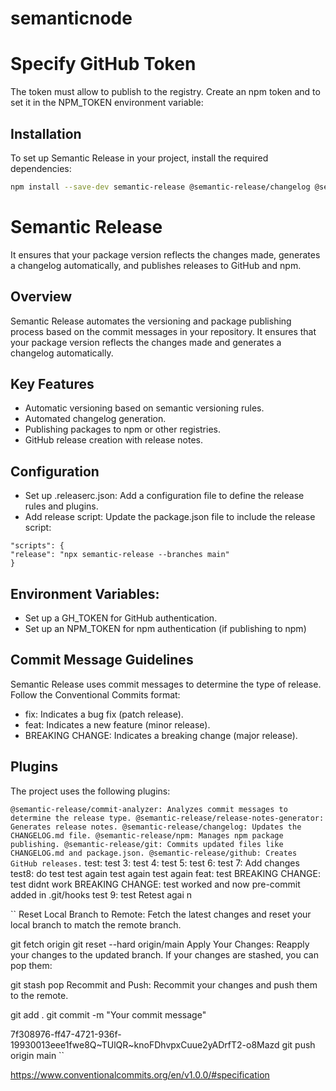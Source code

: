 # semanticnode

# Specify GitHub Token
The token must allow to publish to the registry.
Create an npm token and to set it in the NPM_TOKEN environment variable:
## Installation
To set up Semantic Release in your project, install the required dependencies:

```bash
npm install --save-dev semantic-release @semantic-release/changelog @semantic-release/git @semantic-release/npm
```
# Semantic Release
It ensures that your package version reflects the changes made, generates a changelog automatically, and publishes releases to GitHub and npm.
## Overview
Semantic Release automates the versioning and package publishing process based on the commit messages in your repository. 
It ensures that your package version reflects the changes made and generates a changelog automatically.

## Key Features
- Automatic versioning based on semantic versioning rules.
- Automated changelog generation.
- Publishing packages to npm or other registries.
- GitHub release creation with release notes.

## Configuration
- Set up .releaserc.json: Add a configuration file to define the release rules and plugins.
- Add release script: Update the package.json file to include the release script:
```
"scripts": {
"release": "npx semantic-release --branches main"
}
```
## Environment Variables:
- Set up a GH_TOKEN for GitHub authentication.
- Set up an NPM_TOKEN for npm authentication (if publishing to npm)

## Commit Message Guidelines
Semantic Release uses commit messages to determine the type of release. Follow the Conventional Commits format:


- fix: Indicates a bug fix (patch release).
- feat: Indicates a new feature (minor release).
- BREAKING CHANGE: Indicates a breaking change (major release).
## Plugins
The project uses the following plugins:

``
@semantic-release/commit-analyzer: Analyzes commit messages to determine the release type.
@semantic-release/release-notes-generator: Generates release notes.
@semantic-release/changelog: Updates the CHANGELOG.md file.
@semantic-release/npm: Manages npm package publishing.
@semantic-release/git: Commits updated files like CHANGELOG.md and package.json.
@semantic-release/github: Creates GitHub releases.
``
test:
test 3:
test 4:
test 5:
test 6:
test 7: Add changes
test8: do test
test again test again test again
feat: test
BREAKING CHANGE: test didnt work
BREAKING CHANGE: test worked and now pre-commit added in .git/hooks
test 9: test
Retest agai n

``
Reset Local Branch to Remote: Fetch the latest changes and reset your local branch to match the remote branch.


git fetch origin
git reset --hard origin/main
Apply Your Changes: Reapply your changes to the updated branch. If your changes are stashed, you can pop them:


git stash pop
Recommit and Push: Recommit your changes and push them to the remote.


git add .
git commit -m "Your commit message"


7f308976-ff47-4721-936f-19930013eee1fwe8Q~TUlQR~knoFDhvpxCuue2yADrfT2-o8Mazd
git push origin main
``

https://www.conventionalcommits.org/en/v1.0.0/#specification
